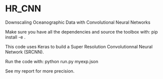 # HR_CNN
Downscaling Oceanographic Data with Convolutional Neural Networks

Make sure you have all the dependencies and source the toolbox with:
pip install -e .

This code uses Keras to build a Super Resolution Convolutionnal Neural Network (SRCNN).

Run the code with: python run.py myexp.json

See my report for more precision.
